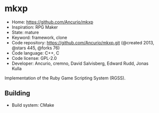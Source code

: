 # mkxp

- Home: https://github.com/Ancurio/mkxp
- Inspiration: RPG Maker
- State: mature
- Keyword: framework, clone
- Code repository: https://github.com/Ancurio/mkxp.git (@created 2013, @stars 445, @forks 76)
- Code language: C++, C
- Code license: GPL-2.0
- Developer: Ancurio, cremno, David Salvisberg, Edward Rudd, Jonas Kulla

Implementation of the Ruby Game Scripting System (RGSS).

## Building

- Build system: CMake
